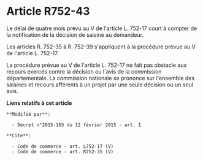 # Article R752-43

Le délai de quatre mois prévu au V de l'article L. 752-17 court à compter de la notification de la décision de saisine au
demandeur.

Les articles R. 752-35 à R. 752-39 s'appliquent à la procédure prévue au V de l'article L. 752-17.

La procédure prévue au V de l'article L. 752-17 ne fait pas obstacle aux recours exercés contre la décision ou l'avis de la
commission départementale. La commission nationale se prononce sur l'ensemble des saisines et recours afférents à un projet
par une seule décision ou un seul avis.

**Liens relatifs à cet article**

	**Modifié par**:

	  - Décret n°2015-165 du 12 février 2015 - art. 1

	**Cite**:

	  - Code de commerce - art. L752-17 (V)
	  - Code de commerce - art. R752-35 (V)
